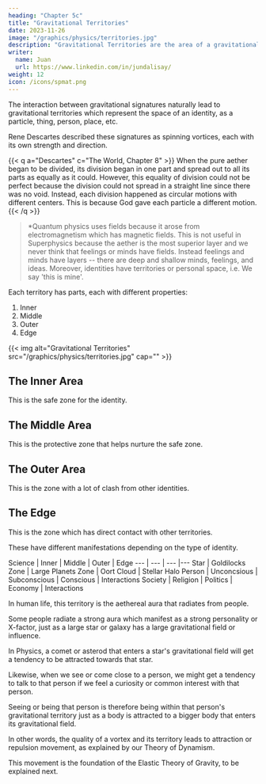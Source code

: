 ```yaml
---
heading: "Chapter 5c"
title: "Gravitational Territories"
date: 2023-11-26
image: "/graphics/physics/territories.jpg"
description: "Gravitational Territories are the area of a gravitational signature"
writer:
  name: Juan
  url: https://www.linkedin.com/in/jundalisay/
weight: 12
icon: /icons/spmat.png
---
```



The interaction between gravitational signatures naturally lead to gravitational territories which represent the space of an identity, as a particle, thing, person, place, etc.

<!-- Chapter 4c explained the concept of Gravitational Signatures which represent the inherent true nature of an identity -->

<!-- That signature is a purely metaphysical concept and has no direct physical manifestation. No one will be able to see or hear it. 

Its dynamics in the real world creates the idea of a gravitational territory which is the area where the gravitational signature can express itself and detect or interact with other signatures. -->


Rene Descartes described these signatures as spinning vortices, each with its own strength and direction. 

{{< q a="Descartes" c="The World, Chapter 8" >}}
When the pure aether began to be divided, its division began in one part and spread out to all its parts as equally as it could. However, this equality of division could not be perfect because the division could not spread in a straight line since there was no void. Instead, each division happened as circular motions with different centers. This is because God gave each particle a different motion.
{{< /q >}}


> *Quantum physics uses fields because it arose from electromagnetism which has magnetic fields. This is not useful in Superphysics because the aether is the most superior layer and we never think that feelings or minds have fields. Instead feelings and minds have layers -- there are deep and shallow minds, feelings, and ideas. Moreover, identities have territories or personal space, i.e. We say 'this is mine'.


Each territory has parts, each with different properties:

1. Inner
2. Middle
3. Outer
4. Edge


{{< img alt="Gravitational Territories" src="/graphics/physics/territories.jpg" cap="" >}}


## The Inner Area

This is the safe zone for the identity.


## The Middle Area

This is the protective zone that helps nurture the safe zone.


## The Outer Area

This is the zone with a lot of clash from other identities.


## The Edge

This is the zone which has direct contact with other territories. 



These have different manifestations depending on the type of identity. 

Science | Inner | Middle | Outer | Edge
--- | --- | --- |---
Star | Goldilocks Zone | Large Planets Zone | Oort Cloud | Stellar Halo 
Person | Unconcsious | Subconscious | Conscious | Interactions 
Society | Religion | Politics | Economy | Interactions 


In human life, this territory is the aethereal aura that radiates from people.   

Some people radiate a strong aura which manifest as a strong personality or X-factor, just as a large star or galaxy has a large gravitational field or influence.

In Physics, a comet or asterod that enters a star's gravitational field will get a tendency to be attracted towards that star. 

Likewise, when we see or come close to a person, we might get a tendency to talk to that person if we feel a curiosity or common interest with that person.

Seeing or being that person is therefore being within that person's gravitational territory just as a body is attracted to a  bigger body that enters its gravitational field.

<!-- This is explained in detail in Material Superphysics.  -->

In other words, the quality of a vortex and its territory leads to attraction or repulsion movement, as explained by our Theory of Dynamism.

This movement is the foundation of the Elastic Theory of Gravity, to be explained next. 

